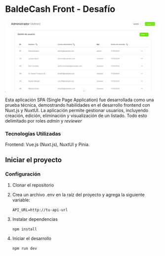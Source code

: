 # BaldeCash Front - Desafío

![dashboard](https://github.com/jrosasr/balde-front/blob/master/public/screens/dashboard.png?raw=true "dashboard")

Esta aplicación SPA (Single Page Application) fue desarrollada como una prueba técnica, demostrando habilidades en el desarrollo frontend con Nuxt.js y NuxtUI. La aplicación permite gestionar usuarios, incluyendo creación, edición, eliminación y visualización de un listado. Todo esto delimitado por roles *admin* y *reviewer*

### Tecnologías Utilizadas

Frontend: Vue.js (Nuxt.js), NuxtUI y Pinia.

## Iniciar el proyecto

### Configuración
1. Clonar el repositorio

2. Crea un archivo .env en la raíz del proyecto y agrega la siguiente variable:

    `API_URL=http://tu-api-url`

3. Instalar dependencias

    `npm install`

4. Iniciar el desarrollo

    `npm run dev`